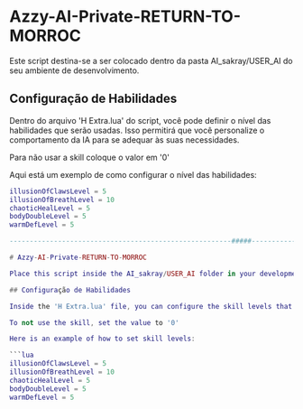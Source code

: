 # Azzy-AI-Private-RETURN-TO-MORROC

Este script destina-se a ser colocado dentro da pasta AI_sakray/USER_AI do seu ambiente de desenvolvimento.

## Configuração de Habilidades

Dentro do arquivo 'H Extra.lua' do script, você pode definir o nível das habilidades que serão usadas. Isso permitirá que você personalize o comportamento da IA para se adequar às suas necessidades.

Para não usar a skill coloque o valor em  '0'

Aqui está um exemplo de como configurar o nível das habilidades:

```lua
illusionOfClawsLevel = 5
illusionOfBreathLevel = 10
chaoticHealLevel = 5
bodyDoubleLevel = 5
warmDefLevel = 5

-------------------------------------------------------#####-------------------------------------------------------

# Azzy-AI-Private-RETURN-TO-MORROC

Place this script inside the AI_sakray/USER_AI folder in your development environment.

## Configuração de Habilidades

Inside the 'H Extra.lua' file, you can configure the skill levels that the AI will use.

To not use the skill, set the value to '0'

Here is an example of how to set skill levels:

```lua
illusionOfClawsLevel = 5
illusionOfBreathLevel = 10
chaoticHealLevel = 5
bodyDoubleLevel = 5
warmDefLevel = 5
